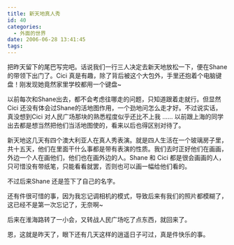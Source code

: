 ```yaml
---
title: 新天地真人秀
id: 40
categories:
  - 外面的世界
date: 2006-06-28 13:41:45
tags:
---
```


把昨天留下的尾巴写完吧。话说我们一行三人决定去新天地放松一下，便在Shane的带领下出门了。Cici 真是有趣，除了背后被这个大包外，手里还抱着个电脑键盘！刚发现她竟然家里学校都用一个键盘~

以前每次和Shane出去，都不会考虑往哪走的问题，只知道跟着走就行。但显然Cici 还没有体会过Shane的活地图作用，一个劲地问怎么走才好。不过说实话，真没想到Cici 对人民广场那块的熟悉程度似乎还比不上我 …… 以前跟上海的同学出去都是想当然把他们当活地图使的，看来以后也得区别对待了。

新天地这几天有四个澳大利亚人在真人秀表演。就是四人生活在一个玻璃房子里，共十五天，他们在里面干什么事都是带有表演的性质。我们去时正好他们在画画，外边一个人在画他们，他们也在画外边的人。Shane 和 Cici 都是很会画画的人，只可惜没有带纸笔，只能看看就罢，否则也可以画一幅给他们看的。

不过后来Shane 还是签下了自己的名字。

还有件很可惜的事，因为我忘记调相机的模式，导致后来有我们的照片都模糊了，这已经不是第一次忘记了，无奈啊~

后来在淮海路转了一小会，又转战人民广场吃了点东西，就回来了。

恩，这就是昨天了，眼下还有几天这样的逍遥日子可过，真是件快乐的事。
